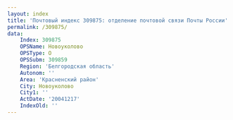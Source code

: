 ```yaml
---
layout: index
title: 'Почтовый индекс 309875: отделение почтовой связи Почты России'
permalink: /309875/
data:
    Index: 309875
    OPSName: Новоуколово
    OPSType: О
    OPSSubm: 309859
    Region: 'Белгородская область'
    Autonom: ''
    Area: 'Красненский район'
    City: Новоуколово
    City1: ''
    ActDate: '20041217'
    IndexOld: ''
---
```

